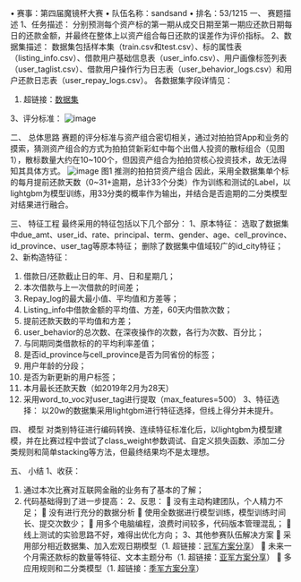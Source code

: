 •	赛事：第四届魔镜杯大赛
•	队伍名称：sandsand
•	排名：53/1215
一、	赛题描述
1、任务描述：
分别预测每个资产标的第一期从成交日期至第一期应还款日期每日的还款金额，并最终在整体上以资产组合每日还款的误差作为评价指标。
2、数据集描述：
数据集包括样本集（train.csv和test.csv）、标的属性表（listing_info.csv）、借款用户基础信息表（user_info.csv）、用户画像标签列表（user_taglist.csv）、借款用户操作行为日志表（user_behavior_logs.csv）和用户还款日志表（user_repay_logs.csv）。
各数据集字段详情见：
1. 超链接：[数据集](https://ai.ppdai.com/mirror/goToMirrorDetail?mirrorId=17&tabindex=1)

3、评分标准：
![image](https://github.com/XunDong-Shi/ppd_mojing_4/blob/master/image/1.png)

二、	总体思路
赛题的评分标准与资产组合密切相关，通过对拍拍贷App和业务的摸索，猜测资产组合的方式为拍拍贷新彩虹中每个出借人投资的散标组合（见图1），散标数量大约在10~100个，但因资产组合为拍拍贷核心投资技术，故无法得知其具体方式。
![image](https://github.com/XunDong-Shi/ppd_mojing_4/blob/master/image/2.png)
图1 推测的拍拍贷资产组合
因此，采用全数据集单个标的每月提前还款天数（0~31+逾期，总计33个分类）作为训练和测试的Label，以lightgbm为模型训练，用33分类的概率作为输出，并结合是否逾期的二分类模型对结果进行融合。

三、	特征工程
最终采用的特征包括以下几个部分：
1、原本特征：
选取了数据集中due_amt、user_id、rate、principal、term、gender、age、cell_province、id_province、user_tag等原本特征；
删除了数据集中值域较广的id_city特征；
2、新构造特征：
1)	借款日/还款截止日的年、月、日和星期几；
2)	本次借款与上一次借款的时间差；
3)	Repay_log的最大最小值、平均值和方差等；
4)	Listing_info中借款金额的平均值、方差，60天内借款次数；
5)	提前还款天数的平均值和方差；
6)	user_behavior的总次数、在深夜操作的次数，各行为次数、百分比；
7)	与同期同类借款标的的平均利率差值；
8)	是否id_province与cell_province是否为同省份的标签；
9)	用户年龄的分段；
10)	是否为新更新的用户标签；
11)	本月最长还款天数（如2019年2月为28天）
12)	采用word_to_voc对user_tag进行提取（max_features=500）
3、特征选择：
以20w的数据集采用lightgbm进行特征选择，但线上得分并未提升。

四、	模型
对类别特征进行编码转换、连续特征标准化后，以lightgbm为模型建模，并在比赛过程中尝试了class_weight参数调试、自定义损失函数、添加二分类规则和简单stacking等方法，但最终结果均不是太理想。

五、	小结
1、收获：
1)	通过本次比赛对互联网金融的业务有了基本的了解；
2)	代码基础得到了进一步提高：
2、反思：
	没有主动构建团队，个人精力不足；
	没有进行充分的数据分析
	使用全数据进行模型训练，模型训练时间长、提交次数少；
	用多个电脑编程，浪费时间较多，代码版本管理混乱；
	线上测试的实验思路不好，难得出优化方向；
3、其他参赛队伍解决方案
	采用部分相近数据集、加入宏观日期模型（1. 超链接：[冠军方案分享](https://zhuanlan.zhihu.com/p/75199206?utm_source=com.tencent.tim&utm_medium=social&utm_oi=555381879923224576)）
	未来一个月需还款标的数量等特征、文本主题分布（1. 超链接：[亚军方案分享](https://zhuanlan.zhihu.com/p/74749772)）
	多应用规则和二分类模型（1. 超链接：[季军方案分享](https://zhuanlan.zhihu.com/p/75234282?utm_source=com.tencent.tim&utm_medium=social&utm_oi=555381879923224576)）

